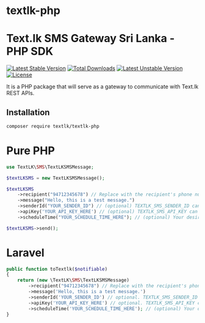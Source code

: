# textlk-php

# Text.lk SMS Gateway Sri Lanka - PHP SDK

[![Latest Stable Version](https://poser.pugx.org/textlk/textlk-php/v/stable)](https://packagist.org/packages/textlk/textlk-php)
[![Total Downloads](https://poser.pugx.org/textlk/textlk-php/downloads)](https://packagist.org/packages/textlk/textlk-php)
[![Latest Unstable Version](https://poser.pugx.org/textlk/textlk-php/v/unstable)](https://packagist.org/packages/textlk/textlk-php)
[![License](https://poser.pugx.org/textlk/textlk-php/license)](https://packagist.org/packages/textlk/textlk-php)

It is a PHP package that will serve as a gateway to communicate with Text.lk REST APIs.

## Installation

```bash
composer require textlk/textlk-php
```

# Pure PHP

```php
use TextLK\SMS\TextLKSMSMessage;

$textLKSMS = new TextLKSMSMessage();

$textLKSMS
    ->recipient("94712345678") // Replace with the recipient's phone number. If have multiple numbers: "recipient" => "+9476000000,+9476111000"
    ->message("Hello, this is a test message.")
    ->senderId("YOUR_SENDER_ID") // (optional) TEXTLK_SMS_SENDER_ID can be added in .env
    ->apiKey('YOUR_API_KEY_HERE') // (optional) TEXTLK_SMS_API_KEY can be added in .env
    ->scheduleTime("YOUR_SCHEDULE_TIME_HERE"); // (optional) Your desired schedule time. eg: "2021-12-20T07:00:00Z"

$textLKSMS->send();
```

# Laravel

```php
public function toTextlk($notifiable)
{
    return (new \TextLK\SMS\TextLKSMSMessage)
        ->recipient("94712345678") // Replace with the recipient's phone number. If have multiple numbers: "recipient" => "+9476000000,+9476111000"
        ->message('Hello, this is a test message.')
        ->senderId('YOUR_SENDER_ID') // optional. TEXTLK_SMS_SENDER_ID can be added in .env
        ->apiKey('YOUR_API_KEY_HERE') // optional. TEXTLK_SMS_API_KEY can be added in .env
        ->scheduleTime('YOUR_SCHEDULE_TIME_HERE'); // (optional) Your desired schedule time. eg: "2021-12-20T07:00:00Z"
}
```


